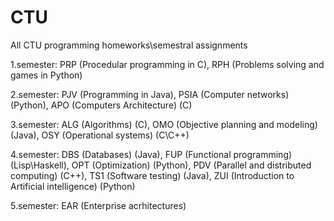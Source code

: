 # CTU
All CTU programming homeworks\semestral assignments

1.semester: PRP (Procedular programming in C), RPH (Problems solving and games in Python)

2.semester: PJV (Programming in Java), PSIA (Computer networks) (Python), APO (Computers Architecture) (C)

3.semester: ALG (Algorithms) (C), OMO (Objective planning and modeling) (Java), OSY (Operational systems) (C\C++)

4.semester: DBS (Databases) (Java), FUP (Functional programming) (Lisp\Haskell), OPT (Optimization) (Python), PDV (Parallel and distributed computing) (C++), TS1 (Software testing) (Java), ZUI (Introduction to Artificial intelligence) (Python)

5.semester: EAR (Enterprise acrhitectures)

